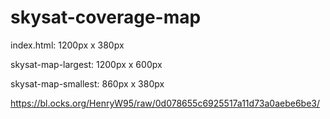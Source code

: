 # skysat-coverage-map

index.html: 1200px x 380px

skysat-map-largest: 1200px x 600px

skysat-map-smallest: 860px x 380px


https://bl.ocks.org/HenryW95/raw/0d078655c6925517a11d73a0aebe6be3/
